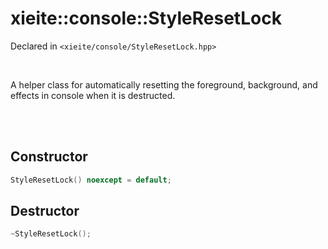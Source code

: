 # xieite::console::StyleResetLock
Declared in `<xieite/console/StyleResetLock.hpp>`

<br/>

A helper class for automatically resetting the foreground, background, and effects in console when it is destructed.

<br/><br/>

## Constructor
```cpp
StyleResetLock() noexcept = default;
```

## Destructor
```cpp
~StyleResetLock();
```
